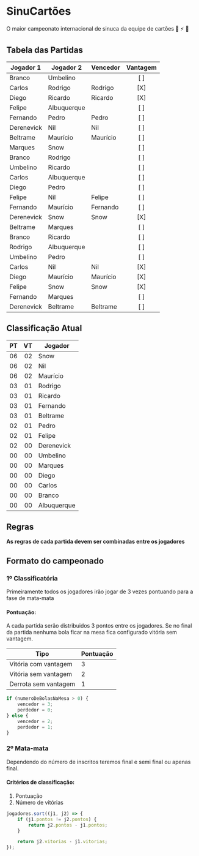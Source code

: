 # SinuCartões
O maior campeonato internacional de sinuca da equipe de cartões 🤘 ⚡️ 🎱

## Tabela das Partidas

| Jogador 1   | Jogador 2   | Vencedor    | Vantagem
| ----------- | ----------- | ----------- | :------:
| Branco      | Umbelino    |             | [ ]
| Carlos      | Rodrigo     | Rodrigo     | [X]
| Diego       | Ricardo     | Ricardo     | [X]
| Felipe      | Albuquerque |             | [ ]
| Fernando    | Pedro       | Pedro       | [ ]
| Derenevick  | Nil         | Nil         | [ ]
| Beltrame    | Maurício    | Maurício    | [ ]
| Marques     | Snow        |             | [ ]
| Branco      | Rodrigo     |             | [ ]
| Umbelino    | Ricardo     |             | [ ]
| Carlos      | Albuquerque |             | [ ]
| Diego       | Pedro       |             | [ ]
| Felipe      | Nil         | Felipe      | [ ]
| Fernando    | Maurício    | Fernando    | [ ]
| Derenevick  | Snow        | Snow        | [X]
| Beltrame    | Marques     |             | [ ]
| Branco      | Ricardo     |             | [ ]
| Rodrigo     | Albuquerque |             | [ ]
| Umbelino    | Pedro       |             | [ ]
| Carlos      | Nil         | Nil         | [X]
| Diego       | Maurício    | Maurício    | [X]
| Felipe      | Snow        | Snow        | [X]
| Fernando    | Marques     |             | [ ]
| Derenevick  | Beltrame    | Beltrame    | [ ]

## Classificação Atual

| PT | VT | Jogador
| -: | -: | -------
| 06 | 02 | Snow
| 06 | 02 | Nil
| 06 | 02 | Maurício
| 03 | 01 | Rodrigo
| 03 | 01 | Ricardo
| 03 | 01 | Fernando
| 03 | 01 | Beltrame
| 02 | 01 | Pedro
| 02 | 01 | Felipe
| 02 | 00 | Derenevick
| 00 | 00 | Umbelino
| 00 | 00 | Marques
| 00 | 00 | Diego
| 00 | 00 | Carlos
| 00 | 00 | Branco
| 00 | 00 | Albuquerque

## Regras
**As regras de cada partida devem ser combinadas entre os jogadores**

## Formato do campeonado
### 1º Classificatória
Primeiramente todos os jogadores irão jogar de 3 vezes pontuando para a fase de mata-mata

#### Pontuação:
A cada partida serão distribuidos 3 pontos entre os jogadores. Se no final da partida nenhuma bola ficar na mesa fica configurado vitória sem vantagem.

Tipo | Pontuação
---- | ---------
Vitória com vantagem | 3
Vitória sem vantagem | 2
Derrota sem vantagem | 1


```javascript
if (numeroDeBolasNaMesa > 0) {
    vencedor = 3;
    perdedor = 0;
} else {
    vencedor = 2;
    perdedor = 1;
} 
```


### 2º Mata-mata
Dependendo do número de inscritos teremos final e semi final ou apenas final.

#### Critérios de classificação:

1. Pontuação
2. Número de vitórias

```javascript
jogadores.sort((j1, j2) => {
    if (j1.pontos != j2.pontos) {
        return j2.pontos - j1.pontos;
    }

    return j2.vitorias - j1.vitorias;
});
```
